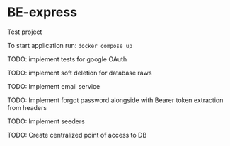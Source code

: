 # BE-express
Test project

To start application run: `docker compose up`

TODO: implement tests for google OAuth

TODO: implement soft deletion for database raws

TODO: Implement email service

TODO: Implement forgot password alongside with Bearer token extraction from headers

TODO: Implement seeders

TODO: Create centralized point of access to DB

